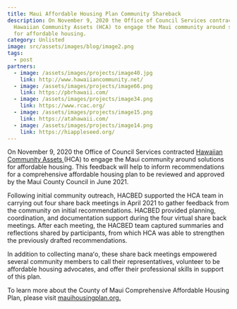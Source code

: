 ```yaml
---
title: Maui Affordable Housing Plan Community Shareback
description: On November 9, 2020 the Office of Council Services contracted
  Hawaiian Community Assets (HCA) to engage the Maui community around solutions
  for affordable housing.
category: Unlisted
image: src/assets/images/blog/image2.png
tags:
  - post
partners:
  - image: /assets/images/projects/image40.jpg
    link: http://www.hawaiiancommunity.net/
  - image: /assets/images/projects/image66.png
    link: https://pbrhawaii.com/
  - image: /assets/images/projects/image34.png
    link: https://www.rcac.org/
  - image: /assets/images/projects/image15.png
    link: https://atahawaii.com/
  - image: /assets/images/projects/image14.png
    link: https://hiappleseed.org/
---
```

On November 9, 2020 the Office of Council Services contracted [Hawaiian Community Assets ](http://www.hawaiiancommunity.net/)(HCA) to engage the Maui community around solutions for affordable housing. This feedback will help to inform recommendations for a comprehensive affordable housing plan to be reviewed and approved by the Maui County Council in June 2021. 

Following initial community outreach, HACBED supported the HCA team in carrying out four share back meetings in April 2021 to gather feedback from the community on initial recommendations. HACBED provided planning, coordination, and documentation support during the four virtual share back meetings. After each meeting, the HACBED team captured summaries and reflections shared by participants, from which HCA was able to strengthen the previously drafted recommendations.   

In addition to collecting manaʻo, these share back meetings empowered several community members to call their representatives, volunteer to be affordable housing advocates, and offer their professional skills in support of this plan. 

To learn more about the County of Maui Comprehensive Affordable Housing Plan, please visit [mauihousingplan.org.](https://sites.google.com/view/mauihousingplan)
